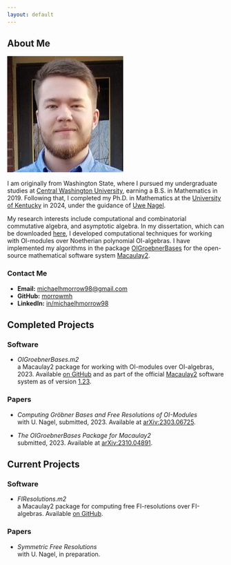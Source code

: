 ```yaml
---
layout: default
---
```


## About Me

<img class="profile-picture" src="/files/profile.png">

I am originally from Washington State, where I pursued my undergraduate studies at [Central Washington University](https://www.cwu.edu/), earning a B.S. in Mathematics in 2019. Following that, I completed my Ph.D. in Mathematics at the [University of Kentucky](https://math.as.uky.edu/) in 2024, under the guidance of [Uwe Nagel](http://www.ms.uky.edu/~uwenagel/). 

My research interests include computational and combinatorial commutative algebra, and asymptotic algebra. In my dissertation, which can be downloaded [here](https://uknowledge.uky.edu/math_etds/114/), I developed computational techniques for working with OI-modules over Noetherian polynomial OI-algebras. I have implemented my algorithms in the package [OIGroebnerBases](https://github.com/morrowmh/OIGroebnerBases) for the open-source mathematical software system [Macaulay2](https://www.macaulay2.com/).

### Contact Me

- **Email:** [michaelhmorrow98@gmail.com](mailto:michaelhmorrow98@gmail.com)
- **GitHub:** [morrowmh](https://github.com/morrowmh)
- **LinkedIn:** [in/michaelhmorrow98](https://www.linkedin.com/in/michaelhmorrow98/)

## Completed Projects

### Software
- *OIGroebnerBases.m2*
<br>a Macaulay2 package for working with OI-modules over OI-algebras, 2023. Available [on GitHub](https://github.com/morrowmh/OIGroebnerBases) and as part of the official [Macaulay2](https://www.macaulay2.com/) software system as of version [1.23](https://www.macaulay2.com/doc/Macaulay2/share/doc/Macaulay2/Macaulay2Doc/html/_changes_cm_sp1.23.html).

### Papers
- *Computing Gröbner Bases and Free Resolutions of OI-Modules*
<br>with U. Nagel, submitted, 2023. Available at [arXiv:2303.06725](https://arxiv.org/abs/2303.06725).

- *The OIGroebnerBases Package for Macaulay2*
<br>submitted, 2023. Available at [arXiv:2310.04891](https://arxiv.org/abs/2310.04891).

## Current Projects

### Software
- *FIResolutions.m2*
<br> a Macaulay2 package for computing free FI-resolutions over FI-algebras. Available [on GitHub](https://github.com/morrowmh/FIResolutions).

### Papers
- *Symmetric Free Resolutions*
<br> with U. Nagel, in preparation.